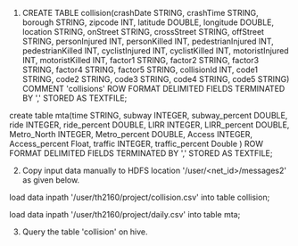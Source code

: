 1.  CREATE TABLE collision(crashDate STRING, crashTime STRING, borough STRING, zipcode INT, latitude DOUBLE, longitude DOUBLE, location STRING, onStreet STRING, crossStreet STRING, offStreet STRING, personInjured INT, personKilled INT, pedestrianInjured INT, pedestrianKilled INT, cyclistInjured INT, cyclistKilled INT, motoristInjured INT, motoristKilled INT, factor1 STRING, factor2 STRING, factor3 STRING, factor4 STRING, factor5 STRING, collisionId INT, code1 STRING, code2 STRING, code3 STRING, code4 STRING, code5 STRING) COMMENT 'collisions' ROW FORMAT DELIMITED FIELDS TERMINATED BY ',' STORED AS TEXTFILE;

create table mta(time STRING, subway INTEGER, subway_percent DOUBLE, ride INTEGER, ride_percent DOUBLE, LIRR INTEGER, LIRR_percent DOUBLE, Metro_North INTEGER, Metro_percent DOUBLE, Access INTEGER, Access_percent Float, traffic INTEGER, traffic_percent Double ) ROW FORMAT DELIMITED FIELDS TERMINATED BY ',' STORED AS TEXTFILE;

2. Copy input data manually to HDFS location '/user/<net_id>/messages2' as given below.

load data inpath '/user/th2160/project/collision.csv' into table collision;

load data inpath '/user/th2160/project/daily.csv' into table mta;


3. Query the table 'collision' on hive.
